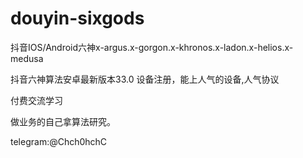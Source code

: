 # douyin-sixgods
抖音IOS/Android六神x-argus.x-gorgon.x-khronos.x-ladon.x-helios.x-medusa

抖音六神算法安卓最新版本33.0
设备注册，能上人气的设备,人气协议


付费交流学习

做业务的自己拿算法研究。

telegram:@Chch0hchC




